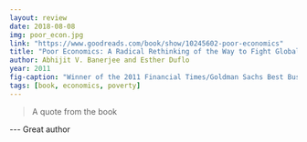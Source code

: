 ```yaml
---
layout: review
date: 2018-08-08
img: poor_econ.jpg
link: "https://www.goodreads.com/book/show/10245602-poor-economics"
title: "Poor Economics: A Radical Rethinking of the Way to Fight Global Poverty"
author: Abhijit V. Banerjee and Esther Duflo
year: 2011
fig-caption: "Winner of the 2011 Financial Times/Goldman Sachs Best Business Book of the Year Award"
tags: [book, economics, poverty]
---
```


> A quote from the book

--- Great author

